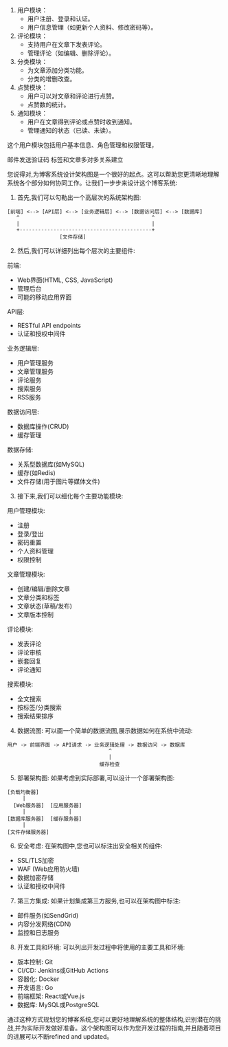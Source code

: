1. 用户模块：
    * 用户注册、登录和认证。
    * 用户信息管理（如更新个人资料、修改密码等）。
2. 评论模块：
    * 支持用户在文章下发表评论。
    * 管理评论（如编辑、删除评论）。
3. 分类模块：
    * 为文章添加分类功能。
    * 分类的增删改查。
4. 点赞模块：
    * 用户可以对文章和评论进行点赞。
    * 点赞数的统计。
5. 通知模块：
    * 用户在文章得到评论或点赞时收到通知。
    * 管理通知的状态（已读、未读）。

这个用户模块包括用户基本信息、角色管理和权限管理，


邮件发送验证码
标签和文章多对多关系建立

您说得对,为博客系统设计架构图是一个很好的起点。这可以帮助您更清晰地理解系统各个部分如何协同工作。让我们一步步来设计这个博客系统:

1. 首先,我们可以勾勒出一个高层次的系统架构图:

```
[前端] <--> [API层] <--> [业务逻辑层] <--> [数据访问层] <--> [数据库]
   ^                                           ^
   |                                           |
   +-------------------------------------------+
                 [文件存储]
```

2. 然后,我们可以详细列出每个层次的主要组件:

前端:
- Web界面(HTML, CSS, JavaScript)
- 管理后台
- 可能的移动应用界面

API层:
- RESTful API endpoints
- 认证和授权中间件

业务逻辑层:
- 用户管理服务
- 文章管理服务
- 评论服务
- 搜索服务
- RSS服务

数据访问层:
- 数据库操作(CRUD)
- 缓存管理

数据存储:
- 关系型数据库(如MySQL)
- 缓存(如Redis)
- 文件存储(用于图片等媒体文件)

3. 接下来,我们可以细化每个主要功能模块:

用户管理模块:
- 注册
- 登录/登出
- 密码重置
- 个人资料管理
- 权限控制

文章管理模块:
- 创建/编辑/删除文章
- 文章分类和标签
- 文章状态(草稿/发布)
- 文章版本控制

评论模块:
- 发表评论
- 评论审核
- 嵌套回复
- 评论通知

搜索模块:
- 全文搜索
- 按标签/分类搜索
- 搜索结果排序

4. 数据流图:
可以画一个简单的数据流图,展示数据如何在系统中流动:

```
用户 -> 前端界面 -> API请求 -> 业务逻辑处理 -> 数据访问 -> 数据库
                                 ^
                                 |
                              缓存检查
```

5. 部署架构图:
如果考虑到实际部署,可以设计一个部署架构图:

```
[负载均衡器]
     |
  [Web服务器]  [应用服务器]
     |              |
[数据库服务器]  [缓存服务器]
     |
[文件存储服务器]
```

6. 安全考虑:
在架构图中,您也可以标注出安全相关的组件:

- SSL/TLS加密
- WAF (Web应用防火墙)
- 数据加密存储
- 认证和授权中间件

7. 第三方集成:
如果计划集成第三方服务,也可以在架构图中标注:

- 邮件服务(如SendGrid)
- 内容分发网络(CDN)
- 监控和日志服务

8. 开发工具和环境:
可以列出开发过程中将使用的主要工具和环境:

- 版本控制: Git
- CI/CD: Jenkins或GitHub Actions
- 容器化: Docker
- 开发语言: Go
- 前端框架: React或Vue.js
- 数据库: MySQL或PostgreSQL

通过这种方式规划您的博客系统,您可以更好地理解系统的整体结构,识别潜在的挑战,并为实际开发做好准备。这个架构图可以作为您开发过程的指南,并且随着项目的进展可以不断refined and updated。

